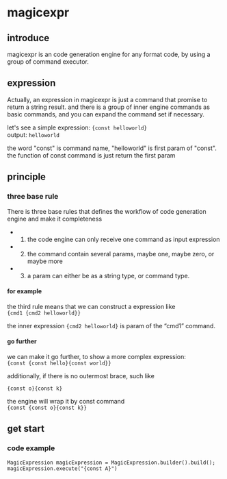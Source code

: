 # magicexpr

## introduce
magicexpr is an code generation engine for any format code, by using a group of command executor.

## expression 

Actually, an expression in magicexpr is just a command that promise to return a string result. and there is a group of inner engine commands as basic commands, and you can expand the command set if necessary.  

let's see a simple expression: 
  ```{const helloworld}```    
output: 
  ```helloworld```  

the word "const" is command name, "helloworld" is first param of "const". the function of const command is just return the first param  

## principle
### three base rule
There is three base rules that defines the workflow of code generation engine and make it completeness  

- 1. the code engine can only receive one command as input expression
- 2. the command contain several params, maybe one, maybe zero, or maybe more
- 3. a param can either be as a string type, or command type.

#### for example
the third rule means that we can construct a expression like  
  ```{cmd1 {cmd2 helloworld}}```  

the inner expression ```{cmd2 helloworld}``` is param of the “cmd1” command.  

#### go further 
we can make it go further, to show a more complex expression:  
  ```{const {const hello}{const world}} ```  


additionally, if there is no outermost brace, such like   

  ```{const o}{const k}```  


the engine will wrap it by const command  
  ```{const {const o}{const k}}```



## get start


### code example
```
MagicExpression magicExpression = MagicExpression.builder().build();
magicExpression.execute("{const A}")
```  


